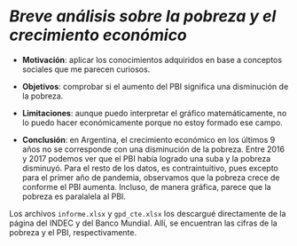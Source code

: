 # ***Breve análisis sobre la pobreza y el crecimiento económico***

* **Motivación**: aplicar los conocimientos adquiridos en base a conceptos sociales que me parecen curiosos.
* **Objetivos**: comprobar si el aumento del PBI significa una disminución de la pobreza.
* **Limitaciones**: aunque puedo interpretar el gráfico matemáticamente, no lo puedo hacer económicamente porque no estoy formado ese campo.

* **Conclusión**: en Argentina, el crecimiento económico en los últimos 9 años no se corresponde con una disminución de la pobreza. Entre 2016 y 2017 podemos ver que el PBI había logrado una suba y la pobreza disminuyó. Para el resto de los datos, es contraintuitivo, pues excepto para el primer año de pandemia, observamos que la pobreza crece de conforme el PBI aumenta. Incluso, de manera gráfica, parece que la pobreza es paralalela al PBI.

Los archivos `informe.xlsx` y `gpd_cte.xlsx` los descargué directamente de la página del INDEC y del Banco Mundial. Allí, se encuentran las cifras de la pobreza y el PBI, respectivamente.
